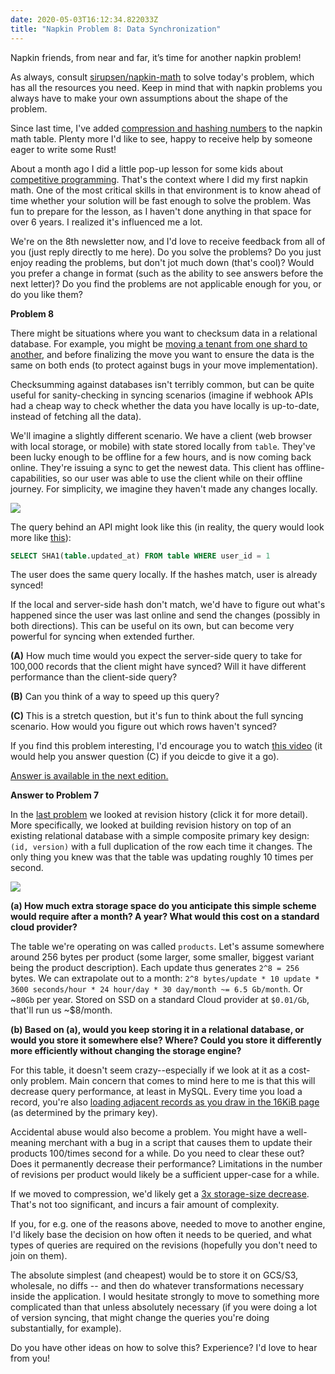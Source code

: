 ```yaml
---
date: 2020-05-03T16:12:34.822033Z
title: "Napkin Problem 8: Data Synchronization"
---
```


Napkin friends, from near and far, it’s time for another napkin problem!

As always, consult [sirupsen/napkin-math][ghnp] to solve today's problem, which has all the resources you need. Keep in mind that with napkin problems you always have to make your own assumptions about the shape of the problem.

Since last time, I've added [compression and hashing numbers][ghnp] to the napkin math table. Plenty more I'd like to see, happy to receive help by someone eager to write some Rust!

About a month ago I did a little pop-up lesson for some kids about [competitive programming][cpvid]. That's the context where I did my first napkin math. One of the most critical skills in that environment is to know ahead of time whether your solution will be fast enough to solve the problem. Was fun to prepare for the lesson, as I haven't done anything in that space for over 6 years. I realized it's influenced me a lot.

We're on the 8th newsletter now, and I'd love to receive feedback from all of you (just reply directly to me here). Do you solve the problems? Do you just enjoy reading the problems, but don't jot much down (that's cool)?  Would you prefer a change in format (such as the ability to see answers before the next letter)? Do you find the problems are not applicable enough for you, or do you like them?

**Problem 8**

There might be situations where you want to checksum data in a relational database. For example, you might be [moving a tenant from one shard to another][srecon19flojli], and before finalizing the move you want to ensure the data is the same on both ends (to protect against bugs in your move implementation).

Checksumming against databases isn't terribly common, but can be quite useful for sanity-checking in syncing scenarios (imagine if webhook APIs had a cheap way to check whether the data you have locally is up-to-date, instead of fetching all the data).

We'll imagine a slightly different scenario. We have a client (web browser with local storage, or mobile) with state stored locally from `table`. They've been lucky enough to be offline for a few hours, and is now coming back online. They're issuing a sync to get the newest data. This client has offline-capabilities, so our user was able to use the client while on their offline journey. For simplicity, we imagine they haven't made any changes locally.

 ![](https://buttondown.s3.us-west-2.amazonaws.com/images/faa046d0-cb70-4852-ae36-4a728236ae6a.png) 

The query behind an API might look like this (in reality, the query would look more like [this](https://www.usenix.org/sites/default/files/conference/protected-files/srecon19emea_slides_weingarten.pdf#page=62)):

```sql
SELECT SHA1(table.updated_at) FROM table WHERE user_id = 1
```

The user does the same query locally. If the hashes match, user is already synced!

If the local and server-side hash don't match, we'd have to figure out what's happened since the user was last online and send the changes (possibly in both directions). This can be useful on its own, but can become very powerful for syncing when extended further.

**(A)** How much time would you expect the server-side query to take for 100,000 records that the client might have synced? Will it have different performance than the client-side query?

**(B)** Can you think of a way to speed up this query?

**(C)** This is a stretch question, but it's fun to think about the full syncing scenario. How would you figure out which rows haven't synced?

If you find this problem interesting, I'd encourage you to watch [this video][jlcrdt] (it would help you answer question (C) if you deicde to give it a go).

[Answer is available in the next edition.](/napkin/problem-9/)

**Answer to Problem 7**

In the [last problem](https://sirupsen.com/napkin/problem-7/) we looked at revision history (click it for more detail). More specifically, we looked at building revision history on top of an existing relational database with a simple composite primary key design: `(id, version)` with a full duplication of the row each time it changes. The only thing you knew was that the table was updating roughly 10 times per second.

![](https://buttondown.s3.us-west-2.amazonaws.com/images/e93e3c58-0b13-4d2b-bd8d-b08beae30caf.png)

**(a) How much extra storage space do you anticipate this simple scheme would require after a month? A year? What would this cost on a standard cloud provider?**

The table we're operating on was called `products`. Let's assume somewhere around 256 bytes per product (some larger, some smaller, biggest variant being the product description). Each update thus generates `2^8 = 256` bytes. We can extrapolate out to a month: `2^8 bytes/update * 10 update * 3600 seconds/hour * 24 hour/day * 30 day/month ~= 6.5 Gb/month`. Or ~`80Gb` per year. Stored on SSD on a standard Cloud provider at `$0.01/Gb`, that'll run us ~$8/month.

**(b) Based on (a), would you keep storing it in a relational database, or would you store it somewhere else? Where? Could you store it differently more efficiently without changing the storage engine?**

For this table, it doesn't seem crazy--especially if we look at it as a cost-only problem. Main concern that comes to mind here to me is that this will decrease query performance, at least in MySQL. Every time you load a record, you're also [loading adjacent records as you draw in the 16KiB page][np5] (as determined by the primary key).

Accidental abuse would also become a problem.  You might have a well-meaning merchant with a bug in a script that causes them to update their products 100/times second for a while. Do you need to clear these out? Does it permanently decrease their performance?  Limitations in the number of revisions per product would likely be a sufficient upper-case for a while.

If we moved to compression, we'd likely get a [3x storage-size decrease](https://github.com/sirupsen/napkin-math#compression-ratios). That's not too significant, and incurs a fair amount of complexity.

If you, for e.g. one of the reasons above, needed to move to another engine, I'd likely base the decision on how often it needs to be queried, and what types of queries are required on the revisions (hopefully you don't need to join on them).

The absolute simplest (and cheapest) would be to store it on GCS/S3, wholesale, no diffs -- and then do whatever transformations necessary inside the application. I would hesitate strongly to move to something more complicated than that unless absolutely necessary (if you were doing a lot of version syncing, that might change the queries you're doing substantially, for example).

Do you have other ideas on how to solve this? Experience? I'd love to hear from you!

[ghnp]: https://github.com/sirupsen/napkin-math 
[np5]: https://sirupsen.com/napkin/problem-5/ 
[hyrum]: https://www.hyrumslaw.com/ 
[srecon19flojli]: https://www.youtube.com/watch?v=-GqOVx9F5QM&t38m40s= 
[jlcrdt]: https://www.dotconferences.com/2019/12/james-long-crdts-for-mortals
[cpvid]: https://www.youtube.com/watch?v=R0aMzNKUAwc
